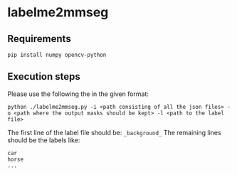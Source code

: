 # labelme2mmseg

## Requirements
```
pip install numpy opencv-python
```

## Execution steps

Please use the following the in the given format:
```
python ./labelme2mmseg.py -i <path consisting of all the json files> -o <path where the output masks should be kept> -l <path to the label file>
```

The first line of the label file should be: ```_background_```
The remaining lines should be the labels like:
```
car
horse
...
```
